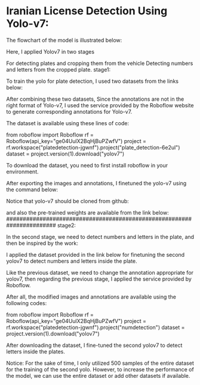 

# Iranian License Detection Using Yolo-v7:

The flowchart of the model is illustrated below:

Here, I applied Yolov7 in two stages

For detecting plates and cropping them from the vehicle
Detecting numbers and letters from the cropped plate.
stage1:

To train the yolo for plate detection, I used two datasets from the links below:

After combining these two datasets, Since the annotations are not in the right format of Yolo-v7, I used the service provided by the Roboflow website to generate corresponding annotations for Yolo-v7.

The dataset is available using these lines of code:

from roboflow import Roboflow rf = Roboflow(api_key="ge04UulX2BqHjBuPZwfV") project = rf.workspace("platedetection-jgwnf").project("plate_detection-6e2ul") dataset = project.version(1).download("yolov7")

To download the dataset, you need to first install roboflow in your environment.

After exporting the images and annotations, I finetuned the yolo-v7 using the command below:

Notice that yolo-v7 should be cloned from github:

and also the pre-trained weights are available from the link below:
#######################################################################
stage2:


In the second stage, we need to detect numbers and letters in the plate, and then be inspired by the work:

I applied the dataset provided in the link below for finetuning the second yolov7 to detect numbers and letters inside the plate.

Like the previous dataset, we need to change the annotation appropriate for yolov7, then regarding the previous stage, I applied the service provided by Roboflow.

After all, the modified images and annotations are available using the following codes:

from roboflow import Roboflow rf = Roboflow(api_key="ge04UulX2BqHjBuPZwfV") project = rf.workspace("platedetection-jgwnf").project("numdetection") dataset = project.version(1).download("yolov7")

After downloading the dataset, I fine-tuned the second yolov7 to detect letters inside the plates.

Notice: For the sake of time, I only utilized 500 samples of the entire dataset for the training of the second yolo. However, to increase the performance of the model, we can use the entire dataset or add other datasets if available.











